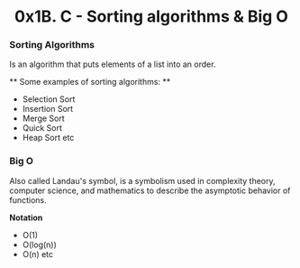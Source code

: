 <h1 align="center">0x1B. C - Sorting algorithms & Big O</h1>

### Sorting Algorithms
Is an algorithm that puts elements of a list into an order.

** Some examples of sorting algorithms: **
* Selection Sort
* Insertion Sort
* Merge Sort
* Quick Sort
* Heap Sort etc

### Big O
Also called Landau's symbol, is a symbolism used in complexity theory,
computer science, and mathematics to describe the asymptotic behavior
of functions.

**Notation**
* O(1)
* O(log(n))
* O(n)
etc